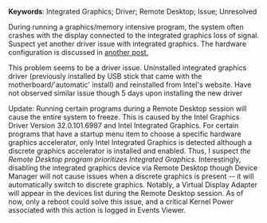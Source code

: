__Keywords__: Integrated Graphics; Driver; Remote Desktop; Issue; Unresolved

During running a graphics/memory intensive program, the system often crashes with the display connected to the integrated graphics loss of signal. Suspect yet another driver issue with integrated graphics. The hardware configuration is discussed in [another post.](IntegratedGraphicsDisplayConnectError.md)

This problem seems to be a driver issue. Uninstalled integrated graphics driver (previously installed by USB stick that came with the motherboard/'automatic' install) and reinstalled from Intel's website. Have not observed similar issue though 5 days upon installing the new driver

Update:
Running certain programs during a Remote Desktop session will cause the entire system to freeze. This is caused by the Intel Graphics Driver Version 32.0.101.6987 and Intel Integrated Graphics. For certain programs that have a startup menu item to choose a specific hardware graphics accelerator, only Intel Integrated Graphics is detected although a discrete graphics accelerator is installed and enabled. Thus, I suspect _the Remote Desktop program prioritizes Integrated Graphics_. Interestingly, disabling the integrated graphics device via Remote Desktop though Device Manager will not cause issues when a discrete graphics is present -- it will automatically switch to discrete graphics. Notably, a Virtual Display Adapter will appear in the devices list during the Remote Desktop session.
As of now, only a reboot could solve this issue, and a critical Kernel Power associated with this action is logged in Events Viewer.